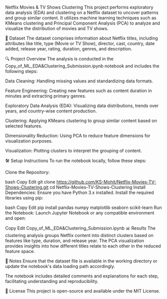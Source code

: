 Netflix Movies & TV Shows Clustering
This project performs exploratory data analysis (EDA) and clustering on a Netflix dataset to uncover patterns and group similar content. It utilizes machine learning techniques such as KMeans clustering and Principal Component Analysis (PCA) to analyze and visualize the distribution of movies and TV shows.

📁 Dataset
The dataset comprises information about Netflix titles, including attributes like title, type (Movie or TV Show), director, cast, country, date added, release year, rating, duration, genres, and description.

🔍 Project Overview
The analysis is conducted in the Copy_of_ML_EDA&Clustering_Submission.ipynb notebook and includes the following steps:

Data Cleaning: Handling missing values and standardizing data formats.

Feature Engineering: Creating new features such as content duration in minutes and extracting primary genres.

Exploratory Data Analysis (EDA): Visualizing data distributions, trends over years, and country-wise content production.

Clustering: Applying KMeans clustering to group similar content based on selected features.

Dimensionality Reduction: Using PCA to reduce feature dimensions for visualization purposes.

Visualization: Plotting clusters to interpret the grouping of content.

🛠️ Setup Instructions
To run the notebook locally, follow these steps:

Clone the Repository:

bash
Copy
Edit
git clone https://github.com/KS-Mohit/Netflix-Movies-TV-Shows-Clustering.git
cd Netflix-Movies-TV-Shows-Clustering
Install Dependencies:
Ensure you have Python 3.x installed. Install the required libraries using pip:

bash
Copy
Edit
pip install pandas numpy matplotlib seaborn scikit-learn
Run the Notebook:
Launch Jupyter Notebook or any compatible environment and open:

Copy
Edit
Copy_of_ML_EDA&Clustering_Submission.ipynb
📊 Results
The clustering analysis groups Netflix content into distinct clusters based on features like type, duration, and release year. The PCA visualization provides insights into how different titles relate to each other in the reduced feature space.

📌 Notes
Ensure that the dataset file is available in the working directory or update the notebook's data loading path accordingly.

The notebook includes detailed comments and explanations for each step, facilitating understanding and reproducibility.

📄 License
This project is open-source and available under the MIT License.
